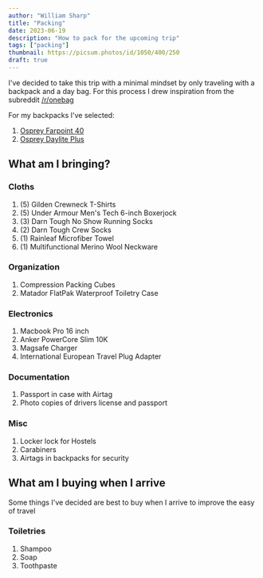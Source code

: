 ```yaml
---
author: "William Sharp"
title: "Packing"
date: 2023-06-19
description: "How to pack for the upcoming trip"
tags: ["packing"]
thumbnail: https://picsum.photos/id/1050/400/250
draft: true
---
```


I've decided to take this trip with a minimal mindset by only traveling with a backpack and a day bag. For this process I drew inspiration from the subreddit [/r/onebag](https://www.reddit.com/r/onebag)

For my backpacks I've selected:

1. [Osprey Farpoint 40](https://www.osprey.com/us/en/product/farpoint-40-travel-pack-FARPONT40F22.html)
2. [Osprey Daylite Plus](https://www.osprey.com/us/en/product/daylite-plus-DAYLTPLUSS21.html)

## What am I bringing?

### Cloths

1. (5) Gilden Crewneck T-Shirts
2. (5) Under Armour Men's Tech 6-inch Boxerjock
3. (3) Darn Tough No Show Running Socks
4. (2) Darn Tough Crew Socks
5. (1) Rainleaf Microfiber Towel
6. (1) Multifunctional Merino Wool Neckware

### Organization

1. Compression Packing Cubes
2. Matador FlatPak Waterproof Toiletry Case

### Electronics

1. Macbook Pro 16 inch
2. Anker PowerCore Slim 10K
3. Magsafe Charger
4. International European Travel Plug Adapter

### Documentation

1. Passport in case with Airtag
2. Photo copies of drivers license and passport

### Misc

1. Locker lock for Hostels
2. Carabiners
3. Airtags in backpacks for security

## What am I buying when I arrive

Some things I've decided are best to buy when I arrive to improve the easy of travel

### Toiletries

1. Shampoo
2. Soap
3. Toothpaste